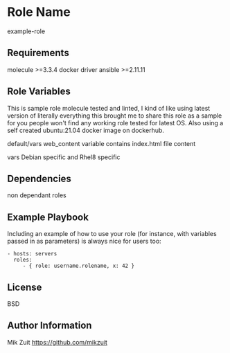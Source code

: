 Role Name
=========

example-role

Requirements
------------

molecule >=3.3.4
  docker driver
ansible >=2.11.11

Role Variables
--------------

This is sample role molecule tested and linted, I kind of like using latest version
of literally everything this brought me to share this role as a sample for you people won't find any working role tested for latest OS. Also using a self created ubuntu:21.04 docker image on dockerhub.

default/vars
web_content variable contains index.html file content

vars
Debian specific and Rhel8 specific

Dependencies
------------

non dependant roles

Example Playbook
----------------

Including an example of how to use your role (for instance, with variables passed in as parameters) is always nice for users too:

    - hosts: servers
      roles:
         - { role: username.rolename, x: 42 }

License
-------

BSD

Author Information
------------------

Mik Zuit
https://github.com/mikzuit
